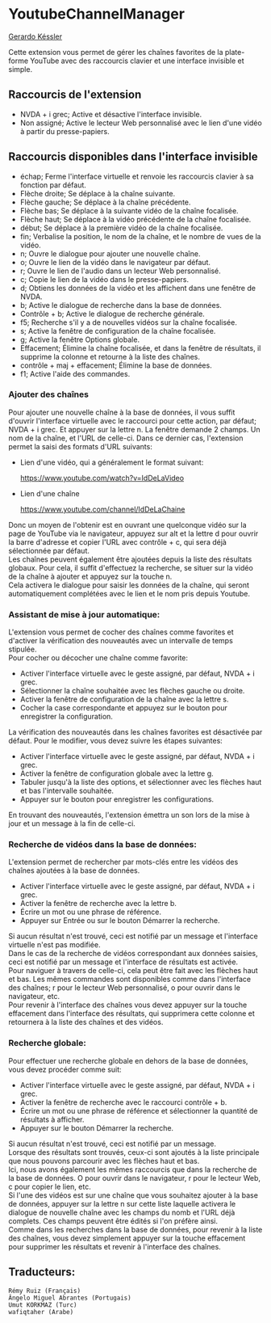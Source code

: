 # YoutubeChannelManager
[Gerardo Késsler](http://gera.ar)  

Cette extension vous permet de gérer les chaînes favorites de la plate-forme YouTube avec des raccourcis clavier et une interface invisible et simple.  

## Raccourcis de l'extension

* NVDA + i grec; Active et désactive l'interface invisible.
* Non assigné; Active le lecteur Web personnalisé avec le lien d'une vidéo à partir du presse-papiers.

## Raccourcis disponibles dans l'interface invisible

* échap; Ferme l'interface virtuelle et renvoie les raccourcis clavier à sa fonction par défaut.
* Flèche droite; Se déplace à la chaîne suivante.
* Flèche gauche; Se déplace à la chaîne précédente.
* Flèche bas; Se déplace à la suivante vidéo de la chaîne focalisée.
* Flèche haut; Se déplace à la vidéo précédente de la chaîne focalisée.
* début; Se déplace à la première vidéo de la chaîne focalisée.
* fin; Verbalise la position, le nom de la chaîne, et le nombre de vues de la vidéo.
* n; Ouvre le dialogue pour ajouter une nouvelle chaîne.
* o; Ouvre le lien de la vidéo dans le navigateur par défaut.
* r; Ouvre le lien de l'audio dans un lecteur Web personnalisé.
* c; Copie le lien de la vidéo dans le presse-papiers.
* d; Obtiens les données de la vidéo et les affichent dans une fenêtre de NVDA.
* b; Active le dialogue de recherche dans la base de données.
* Contrôle + b; Active le dialogue de recherche générale.
* f5; Recherche s'il y a de nouvelles vidéos sur la chaîne focalisée.
* s; Active la fenêtre de configuration de la chaîne focalisée.
* g; Active la fenêtre Options globale.
* Effacement; Élimine la chaîne focalisée, et dans la fenêtre de résultats, il supprime la colonne et retourne à la liste des chaînes.
* contrôle + maj + effacement; Élimine la base de données.
* f1; Active l'aide des commandes.

### Ajouter des chaînes

Pour ajouter une nouvelle chaîne à la base de données, il vous suffit d'ouvrir l'interface virtuelle avec le raccourci pour cette action, par défaut; NVDA + i grec. Et appuyer sur la lettre n.
La fenêtre demande 2 champs. Un nom de la chaîne, et l'URL de celle-ci. Dans ce dernier cas, l'extension permet la saisi des formats d'URL suivants:

* Lien d'une vidéo, qui a généralement le format suivant:

    https://www.youtube.com/watch?v=IdDeLaVideo

* Lien d'une chaîne

    https://www.youtube.com/channel/IdDeLaChaine

Donc un moyen de l'obtenir est en ouvrant une quelconque vidéo sur la page de YouTube via le navigateur, appuyez sur alt et la lettre d pour ouvrir la barre d'adresse et copier l'URL avec contrôle + c, qui sera déjà sélectionnée par défaut.  
Les chaînes peuvent également être ajoutées depuis la liste des résultats globaux. Pour cela, il suffit  d'effectuez la recherche, se situer sur la vidéo de la chaîne à ajouter et appuyez sur la touche n.  
Cela activera le dialogue pour saisir les données de la chaîne, qui seront automatiquement complétées avec le lien et le nom pris depuis Youtube.

### Assistant de mise à jour automatique:

L'extension vous permet de cocher des chaînes comme favorites et d'activer la vérification des nouveautés avec un intervalle de temps stipulée.  
Pour cocher ou décocher une chaîne comme favorite:  

* Activer l'interface virtuelle avec le geste assigné, par défaut, NVDA + i grec.
* Sélectionner la chaîne souhaitée avec les flèches gauche ou droite.
* Activer la fenêtre de configuration de la chaîne avec la lettre s.
* Cocher la case correspondante et appuyez sur le bouton pour enregistrer la configuration.

La vérification des nouveautés dans les chaînes favorites est désactivée par défaut. Pour le modifier, vous devez suivre les étapes suivantes:

* Activer l'interface virtuelle avec le geste assigné, par défaut, NVDA + i grec.
* Activer la fenêtre de configuration globale avec la lettre g.
* Tabuler jusqu'à la liste des options, et sélectionner avec les flèches haut  et bas l'intervalle souhaitée.
* Appuyer sur le bouton pour enregistrer les configurations.

En trouvant des nouveautés, l'extension émettra un son lors de la mise à jour et un message à la fin de celle-ci.

### Recherche de vidéos dans la base de données:

L'extension permet de rechercher par mots-clés entre les vidéos des chaînes ajoutées à la base de données.  

* Activer l'interface virtuelle avec le geste assigné, par défaut, NVDA + i grec.
* Activer la fenêtre de recherche avec la lettre b.
* Écrire un mot ou une phrase de référence.
* Appuyer sur Entrée ou sur le bouton Démarrer la recherche.

Si aucun résultat n'est trouvé, ceci est notifié par un message et l'interface virtuelle n'est pas modifiée.  
Dans le cas de la recherche de vidéos correspondant aux données saisies, ceci est notifié par un message et l'interface de résultats est activée.  
Pour naviguer à travers de celle-ci, cela peut être fait avec les flèches haut et bas. Les mêmes commandes sont disponibles comme dans l'interface  des chaînes; r pour le lecteur Web personnalisé, o pour ouvrir dans le navigateur, etc.  
Pour revenir à l'interface des chaînes vous devez appuyer sur la touche effacement dans l'interface des résultats, qui supprimera cette colonne et retournera à la liste des chaînes et des vidéos.

### Recherche globale:

Pour effectuer une recherche globale en dehors de la base de données, vous devez procéder comme suit:

* Activer l'interface virtuelle avec le geste assigné, par défaut, NVDA + i grec.
* Activer la fenêtre de recherche avec le raccourci contrôle + b.
* Écrire un mot ou une phrase de référence et sélectionner la quantité de résultats à afficher.
* Appuyer sur le bouton Démarrer la recherche.

Si aucun résultat n'est trouvé, ceci est notifié par un message.  
Lorsque des résultats sont trouvés, ceux-ci sont ajoutés à la liste principale que nous pouvons parcourir avec les flèches haut et bas.  
Ici, nous avons également les mêmes raccourcis que dans la recherche de la base de données. O pour ouvrir dans le navigateur, r pour le lecteur Web, c pour copier le lien, etc.  
Si l'une des vidéos est sur une chaîne que vous souhaitez ajouter à la base de données, appuyer sur la lettre n sur cette liste laquelle activera le dialogue de nouvelle chaîne avec les champs du nomb et l'URL déjà complets. Ces champs peuvent être édités si l'on préfère ainsi.  
Comme dans les recherches dans la base de données, pour revenir à la liste des chaînes, vous devez simplement appuyer sur la touche effacement pour supprimer les résultats et revenir à l'interface des chaînes.

## Traducteurs:

	Rémy Ruiz (Français)
	Ângelo Miguel Abrantes (Portugais)
	Umut KORKMAZ (Turc)
	wafiqtaher (Arabe)

